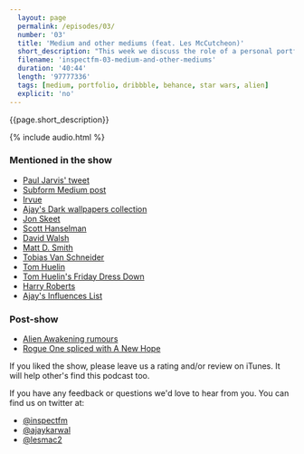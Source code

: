 ```yaml
---
  layout: page
  permalink: /episodes/03/
  number: '03'
  title: 'Medium and other mediums (feat. Les McCutcheon)'
  short_description: "This week we discuss the role of a personal portfolio and the trend of moving your content to third-party services. Stick around after the outro for some post-show movie talk."
  filename: 'inspectfm-03-medium-and-other-mediums'
  duration: '40:44'
  length: '97777336'
  tags: [medium, portfolio, dribbble, behance, star wars, alien]
  explicit: 'no'
---
```


{{page.short_description}}

{% include audio.html %}

### Mentioned in the show

- [Paul Jarvis' tweet](https://twitter.com/pjrvs/status/844640042635079681)
- [Subform Medium post](https://medium.com/subform/better-grid-systems-in-ui-design-tools-495dc35c5791#.j1h889azd)
- [Irvue](http://irvue.tumblr.com/)
- [Ajay's Dark wallpapers collection](https://unsplash.com/collections/144156/dark-wallpapers)
- [Jon Skeet](https://twitter.com/jonskeet)
- [Scott Hanselman](https://twitter.com/shanselman)
- [David Walsh](https://twitter.com/davidwalshblog)
- [Matt D. Smith](https://twitter.com/mds)
- [Tobias Van Schneider](https://twitter.com/vanschneider)
- [Tom Huelin](https://twitter.com/TomHuelin1)
- [Tom Huelin's Friday Dress Down](https://fridaydressdown.wordpress.com/)
- [Harry Roberts](https://twitter.com/csswizardry)
- [Ajay's Influences List](http://ajaykarwal.com/influences/)

### Post-show

- [Alien Awakening rumours](http://www.alien-covenant.com/news/ridley-scott-reveals-title-the-next-alien-film-after-alien-covenant)
- [Rogue One spliced with A New Hope](https://vimeo.com/209263699)

If you liked the show, please leave us a rating and/or review on iTunes. It will help other's find this podcast too.

If you have any feedback or questions we'd love to hear from you. You can find us on twitter at:

- [@inspectfm](http://twitter.com/inspectfm)
- [@ajaykarwal](http://twitter.com/ajaykarwal)
- [@lesmac2](http://twitter.com/lesmac2)
